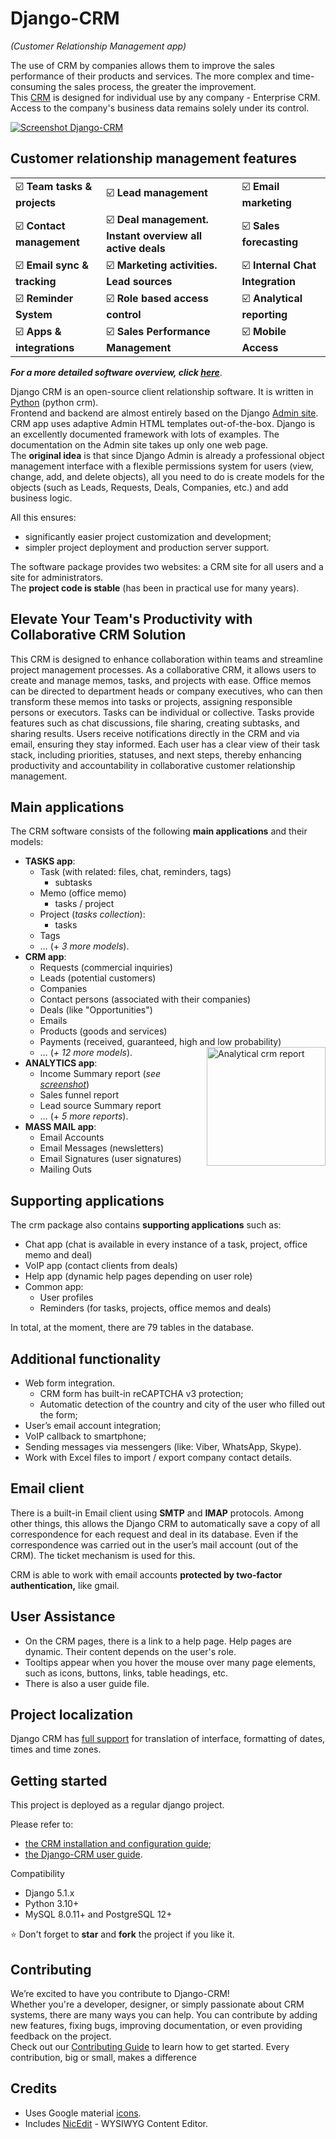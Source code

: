 ﻿# Django-CRM

*(Customer Relationship Management app)*

The use of CRM by companies allows them to improve the sales performance of their products and services.  The more complex and time-consuming the sales process, the greater the improvement.  
This [CRM](https://github.com/DjangoCRM/django-crm) is designed for individual use by any company - Enterprise CRM. Access to the company's business data remains solely under its control.

[<img src="https://github.com/DjangoCRM/django-crm/raw/main/docs/pics/deals_screenshot.png" alt="Screenshot Django-CRM" align="center" style="float: center"/>](https://github.com/DjangoCRM/django-crm/blob/main/docs/pics/deals_screenshot.png)

## Customer relationship management features

|                                                   |                                                                                |                                                       |
|---------------------------------------------------|--------------------------------------------------------------------------------|-------------------------------------------------------|
| :ballot_box_with_check: **Team tasks & projects** | :ballot_box_with_check: **Lead management**                                    | :ballot_box_with_check: **Email marketing**           |
| :ballot_box_with_check: **Contact management**    | :ballot_box_with_check: **Deal management. Instant overview all active deals** | :ballot_box_with_check: **Sales forecasting**         |
| :ballot_box_with_check: **Email sync & tracking** | :ballot_box_with_check: **Marketing activities. Lead sources**                 | :ballot_box_with_check: **Internal Chat Integration** |
| :ballot_box_with_check: **Reminder System**       | :ballot_box_with_check: **Role based access control**                          | :ballot_box_with_check: **Analytical reporting**      |
| :ballot_box_with_check: **Apps & integrations**   | :ballot_box_with_check: **Sales Performance Management**                       | :ballot_box_with_check: **Mobile Access**             |  

***For a more detailed software overview, click [here](https://github.com/DjangoCRM/django-crm/blob/main/docs/crm_system_overview.md)***.

Django CRM is an open-source client relationship software. It is written in [Python](https://www.python.org) (python crm).  
Frontend and backend are almost entirely based on the Django [Admin site](https://docs.djangoproject.com/en/dev/ref/contrib/admin/).
CRM app uses adaptive Admin HTML templates out-of-the-box.
Django is an excellently documented framework with lots of examples.
The documentation on the Admin site takes up only one web page.  
The **original idea** is that since Django Admin is already a professional object management interface with a flexible permissions system for users (view, change, add, and delete objects), all you need to do is create models for the objects (such as Leads, Requests, Deals, Companies, etc.) and add business logic.      

All this ensures:
- significantly easier project customization and development;
- simpler project deployment and production server support.

The software package provides two websites: a CRM site for all users and a site for administrators.  
The **project code is stable** (has been in practical use for many years).

## Elevate Your Team's Productivity with Collaborative CRM Solution
This CRM is designed to enhance collaboration within teams and streamline project management processes. As a collaborative CRM, it allows users to create and manage memos, tasks, and projects with ease. Office memos can be directed to department heads or company executives, who can then transform these memos into tasks or projects, assigning responsible persons or executors. Tasks can be individual or collective. Tasks provide features such as chat discussions, file sharing, creating subtasks, and sharing results. Users receive notifications directly in the CRM and via email, ensuring they stay informed. Each user has a clear view of their task stack, including priorities, statuses, and next steps, thereby enhancing productivity and accountability in collaborative customer relationship management.

## Main applications
The CRM software consists of the following **main applications** and their models:

- **TASKS app**:
  - Task (with related: files, chat, reminders, tags)
    - subtasks
  - Memo (office memo)
    - tasks / project
  - Project (*tasks collection*):
    - tasks
  - Tags
  - … (+ *3 more models*).
- **CRM app**:
  - Requests (commercial inquiries)
  - Leads (potential customers)
  - Companies
  - Contact persons (associated with their companies)
  - Deals (like "Opportunities")
  - Emails
  - Products (goods and services)
  - Payments (received, guaranteed, high and low probability)
  - … (*+ 12 more models*).
[<img src="https://github.com/DjangoCRM/django-crm/raw/main/docs/pics/income_summary_thumbnail.png" alt="Analytical crm report" align="right" width="190px" style="float: right"/>](https://github.com/DjangoCRM/django-crm/blob/main/docs/pics/income_summary_screenshot.png)
- **ANALYTICS app**:
  - Income Summary report (*see [screenshot](https://github.com/DjangoCRM/django-crm/blob/main/docs/pics/income_summary_screenshot.png)*)
  - Sales funnel report
  - Lead source Summary report
  - … (+ *5 more reports*).
- **MASS MAIL app**:
  - Email Accounts
  - Email Messages (newsletters)
  - Email Signatures (user signatures)
  - Mailing Outs

## Supporting applications
The crm package also contains **supporting applications** such as:

- Chat app (chat is available in every instance of a task, project, office memo and deal)
- VoIP app (contact clients from deals)
- Help app (dynamic help pages depending on user role)
- Common app:
  - User profiles
  - Reminders (for tasks, projects, office memos and deals)

In total, at the moment, there are 79 tables in the database.

## Additional functionality
- Web form integration.
  - CRM form has built-in reCAPTCHA v3 protection;
  - Automatic detection of the country and city of the user who filled out the form;
- User’s email account integration;
- VoIP callback to smartphone;
- Sending messages via messengers (like: Viber, WhatsApp, Skype).
- Work with Excel files to import / export company contact details.

## Email client
There is a built-in Email client using **SMTP** and **IMAP** protocols.
Among other things, this allows the Django CRM to automatically save a copy of all correspondence for each request and deal in its database. Even if the correspondence was carried out in the user’s mail account (out of the CRM). The ticket mechanism is used for this.

CRM is able to work with email accounts **protected by two-factor authentication,** like gmail.

## User Assistance
- On the CRM pages, there is a link to a help page.
  Help pages are dynamic. Their content depends on the user's role.
- Tooltips appear when you hover the mouse over many page elements, such as icons, buttons, links, table headings, etc.
- There is also a user guide file.

## Project localization

Django CRM has [full support](https://docs.djangoproject.com/en/dev/topics/i18n/) for translation of interface, formatting of dates, times and time zones.

## Getting started

This project is deployed as a regular django project.

Please refer to:
- [the CRM installation and configuration guide](https://github.com/DjangoCRM/django-crm/blob/main/docs/installation_and_configuration_guide.md);
- [the Django-CRM user guide](https://github.com/DjangoCRM/django-crm/blob/main/docs/django-crm_user_guide.md).

Compatibility  
- Django 5.1.x
- Python 3.10+
- MySQL 8.0.11+ and PostgreSQL 12+  

⭐️ Don't forget to **star** and **fork** the project if you like it.

## Contributing

We’re excited to have you contribute to Django-CRM!  
Whether you're a developer, designer, or simply passionate about CRM systems, there are many ways you can help. You can contribute by adding new features, fixing bugs, improving documentation, or even providing feedback on the project.  
Check out our [Contributing Guide](https://github.com/DjangoCRM/django-crm/blob/main/CONTRIBUTING.md) to learn how to get started. Every contribution, big or small, makes a difference

## Credits

- Uses Google material [icons](https://fonts.google.com/icons).
- Includes [NicEdit](https://nicedit.com) - WYSIWYG Content Editor.

